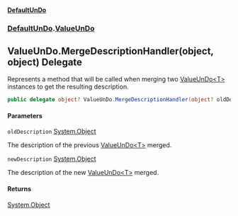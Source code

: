 #### [DefaultUnDo](DefaultUnDo.md 'DefaultUnDo')
### [DefaultUnDo](DefaultUnDo.md#DefaultUnDo 'DefaultUnDo').[ValueUnDo](ValueUnDo.md 'DefaultUnDo.ValueUnDo')

## ValueUnDo.MergeDescriptionHandler(object, object) Delegate

Represents a method that will be called when merging two [ValueUnDo&lt;T&gt;](ValueUnDo_T_.md 'DefaultUnDo.ValueUnDo<T>') instances to get the resulting description.

```csharp
public delegate object? ValueUnDo.MergeDescriptionHandler(object? oldDescription, object? newDescription);
```
#### Parameters

<a name='DefaultUnDo.ValueUnDo.MergeDescriptionHandler(object,object).oldDescription'></a>

`oldDescription` [System.Object](https://docs.microsoft.com/en-us/dotnet/api/System.Object 'System.Object')

The description of the previous [ValueUnDo&lt;T&gt;](ValueUnDo_T_.md 'DefaultUnDo.ValueUnDo<T>') merged.

<a name='DefaultUnDo.ValueUnDo.MergeDescriptionHandler(object,object).newDescription'></a>

`newDescription` [System.Object](https://docs.microsoft.com/en-us/dotnet/api/System.Object 'System.Object')

The description of the new [ValueUnDo&lt;T&gt;](ValueUnDo_T_.md 'DefaultUnDo.ValueUnDo<T>') merged.

#### Returns
[System.Object](https://docs.microsoft.com/en-us/dotnet/api/System.Object 'System.Object')